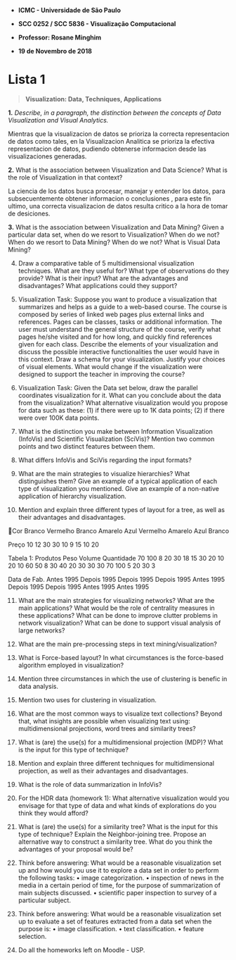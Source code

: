 * **ICMC - Universidade de São Paulo**

* **SCC 0252 / SCC 5836 - Visualização Computacional**

* **Professor: Rosane Minghim**

* **19 de Novembro de 2018**


# Lista 1

> **Visualization: Data, Techniques, Applications**

**1.** *Describe, in a paragraph, the distinction between the concepts of Data Visualization and Visual Analytics.*

Mientras que la visualizacion de datos se prioriza la correcta representacion de datos como tales, en la Visualizacion Analitica se prioriza la efectiva representacion de datos, pudiendo obtenerse informacion desde las visualizaciones generadas.

**2.** What is the association between Visualization and Data Science? What is the role of Visualization in that context?

La ciencia de los datos busca procesar, manejar y entender los datos, para subsecuentemente obtener informacion o conclusiones , para este fin ultimo, una correcta visualizacion de datos resulta critico a la hora de tomar de desiciones.

**3.** What is the association between Visualization and Data Mining? Given a particular data set, when do we resort to Visualization? When do we not? When do we resort to Data Mining?
When do we not? What is Visual Data Mining?

4. Draw a comparative table of 5 multidimensional visualization techniques. What are they useful
for? What type of observations do they provide? What is their input? What are the advantages
and disadvantages? What applications could they support?

5. Visualization Task: Suppose you want to produce a visualization that summarizes and helps as a guide to a web-based course. The course is composed by series of linked web pages plus external links and references. Pages can be classes, tasks or additional information. The user must understand the general structure of the course, verify what pages he/she visited and for how long, and quickly find references given for each class. Describe the elements of your visualization and discuss the possible interactive functionalities the user would have in this context. Draw a schema for your visualization. Justify your choices of visual elements. What would change if the visualization were designed to support the teacher in improving the course?

6. Visualization Task: Given the Data set below, draw the parallel coordinates visualization for it. What can you conclude about the data from the visualization? What alternative visualization would you propose for data such as these: (1) if there were up to 1K data points; (2) if there
were over 100K data points.

7. What is the distinction you make between Information Visualization (InfoVis) and Scientific Visualization (SciVis)? Mention two common points and two distinct features between them.

8. What differs InfoVis and SciVis regarding the input formats?

9. What are the main strategies to visualize hierarchies? What distinguishes them? Give an
example of a typical application of each type of visualization you mentioned. Give an example
of a non-native application of hierarchy visualization.

10. Mention and explain three different types of layout for a tree, as well as their advantages and
disadvantages.

Cor
Branco
Vermelho
Branco
Amarelo
Azul
Vermelho
Amarelo
Azul
Branco

Preço
10
12
30
30
10
9
15
10
20

Tabela 1: Produtos
Peso Volume Quantidade
70
100
8
20
30
18
15
30
20
10
20
10
60
50
8
30
40
20
30
30
30
70
100
5
20
30
3

Data de Fab.
Antes 1995
Depois 1995
Depois 1995
Depois 1995
Antes 1995
Depois 1995
Depois 1995
Antes 1995
Antes 1995

11. What are the main strategies for visualizing networks? What are the main applications? What would be the role of centrality measures in these applications? What can be done to improve clutter problems in network visualization? What can be done to support visual analysis of large
networks?

12. What are the main pre-processing steps in text mining/visualization?

13. What is Force-based layout? In what circumstances is the force-based algorithm employed in
visualization?

14. Mention three circumstances in which the use of clustering is benefic in data analysis.

15. Mention two uses for clustering in visualization.

16. What are the most common ways to visualize text collections? Beyond that, what insights are
possible when visualizing text using: multidimensional projections, word trees and similarity
trees?

17. What is (are) the use(s) for a multidimensional projection (MDP)? What is the input for this
type of technique?

18. Mention and explain three different techniques for multidimensional projection, as well as their
advantages and disadvantages.

19. What is the role of data summarization in InfoVis?

20. For the HDR data (homework 1): What alternative visualization would you envisage for that
type of data and what kinds of explorations do you think they would afford?

21. What is (are) the use(s) for a similarity tree? What is the input for this type of technique?
Explain the Neighbor-joining tree. Propose an alternative way to construct a similarity tree.
What do you think the advantages of your proposal would be?

22. Think before answering: What would be a reasonable visualization set up and how would you
use it to explore a data set in order to perform the following tasks:
• image categorization.
• inspection of news in the media in a certain period of time, for the purpose of summarization
of main subjects discussed.
• scientific paper inspection to survey of a particular subject.

23. Think before answering: What would be a reasonable visualization set up to evaluate a set of features extracted from a data set when the purpose is:
• image classification.
• text classification.
• feature selection.

24. Do all the homeworks left on Moodle - USP.